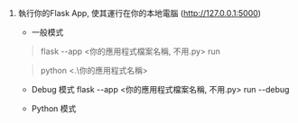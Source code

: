 1. 執行你的Flask App, 使其運行在你的本地電腦
    (http://127.0.0.1:5000)

    * 一般模式
    > flask --app <你的應用程式檔案名稱, 不用.py> run

    > python <.\你的應用程式名稱>

    * Debug 模式
    flask --app <你的應用程式檔案名稱, 不用.py> run --debug

    * Python 模式
    
